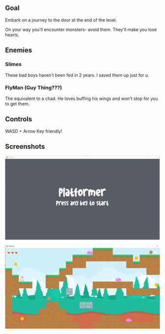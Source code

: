 ## Goal

Embark on a journey to the door at the end of the level.

On your way you'll encounter monsters- avoid them. They'll make
you lose hearts.


## Enemies
### Slimes
These bad boys haven't been fed in 2 years. I saved them up just for u.

### FlyMan (Guy Thing???)
The equivalent to a chad. He loves buffing his wings and won't stop for you to get them.


## Controls

WASD + Arrow Key friendly!

## Screenshots

![Title Screen](https://raw.githubusercontent.com/hanavilla/wiggle-platformer/main/START.PNG)

![Playing Screen](https://raw.githubusercontent.com/hanavilla/wiggle-platformer/main/PLAYING.PNG)
